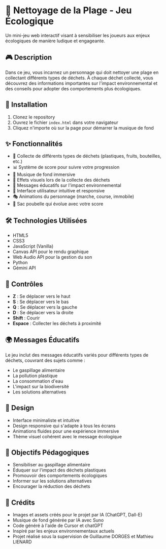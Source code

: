 # 🌱 Nettoyage de la Plage - Jeu Écologique

Un mini-jeu web interactif visant à sensibiliser les joueurs aux enjeux écologiques de manière ludique et engageante.

## 🎮 Description

Dans ce jeu, vous incarnez un personnage qui doit nettoyer une plage en collectant différents types de déchets. À chaque déchet collecté, vous découvrez des informations importantes sur l'impact environnemental et des conseils pour adopter des comportements plus écologiques.

## 🚀 Installation

1. Clonez le repository
2. Ouvrez le fichier `index.html` dans votre navigateur
3. Cliquez n'importe où sur la page pour démarrer la musique de fond

## ✨ Fonctionnalités

- 🎯 Collecte de différents types de déchets (plastiques, fruits, bouteilles, etc.)
- 📊 Système de score pour suivre votre progression
- 🎵 Musique de fond immersive
- 💫 Effets visuels lors de la collecte des déchets
- 📝 Messages éducatifs sur l'impact environnemental
- 🎨 Interface utilisateur intuitive et responsive
- 🎭 Animations du personnage (marche, course, immobile)
- 🎒 Sac poubelle qui évolue avec votre score

## 🛠️ Technologies Utilisées

- HTML5
- CSS3
- JavaScript (Vanilla)
- Canvas API pour le rendu graphique
- Web Audio API pour la gestion du son
- Python 
- Gémini API

## 🎯 Contrôles

- **Z** : Se déplacer vers le haut
- **S** : Se déplacer vers le bas
- **Q** : Se déplacer vers la gauche
- **D** : Se déplacer vers la droite
- **Shift** : Courir
- **Espace** : Collecter les déchets à proximité

## 🌍 Messages Éducatifs

Le jeu inclut des messages éducatifs variés pour différents types de déchets, couvrant des sujets comme :
- Le gaspillage alimentaire
- La pollution plastique
- La consommation d'eau
- L'impact sur la biodiversité
- Les solutions alternatives

## 🎨 Design

- Interface minimaliste et intuitive
- Design responsive qui s'adapte à tous les écrans
- Animations fluides pour une expérience immersive
- Thème visuel cohérent avec le message écologique

## 🎯 Objectifs Pédagogiques

- Sensibiliser au gaspillage alimentaire
- Éduquer sur l'impact des déchets plastiques
- Promouvoir des comportements écologiques
- Informer sur les solutions alternatives
- Encourager la réduction des déchets

## 🙏 Crédits

- Images et assets créés pour le projet par IA (ChatGPT, Dall-E)
- Musique de fond générée par IA avec Suno
- Code généré à l'aide de Cursor et chatGPT
- Inspiré par les enjeux environnementaux actuels 
- Projet réalisé sous la supervision de Guillaume DORGES et Mathieu LIENARD